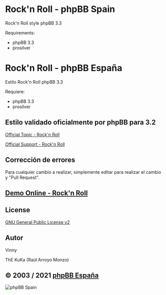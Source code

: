 Rock'n Roll - phpBB Spain
=========================

Rock'n Roll style phpBB 3.3

Requirements:
- phpBB 3.3
- prosilver

Rock'n Roll - phpBB España
==========================

Estilo Rock'n Roll phpBB 3.3

Requiere:
- phpBB 3.3
- prosilver

## Estilo validado oficialmente por phpBB para 3.2
[Official Topic - Rock'n Roll](https://www.phpbb.com/community/viewtopic.php?f=596&p=14827036#p14827036)

[Official Support - Rock'n Roll](https://www.phpbb.com/community/viewtopic.php?f=596&p=14827036#p14827036)

## Corrección de errores
Para cualquier cambio a realizar, simplemente editar para realizar el cambio y "Pull Request".

## [Demo Online - Rock'n Roll](https://www.phpbb-es.com/styles/demo/#rockn_roll)

## License
[GNU General Public License v2](http://opensource.org/licenses/GPL-2.0)

## Autor
Vinny

ThE KuKa (Raúl Arroyo Monzo)

## © 2003 / 2021 [phpBB España](https://www.phpbb-es.com)

![phpBB Spain](https://www.phpbb-es.com/images/logo_new_small.png) 
